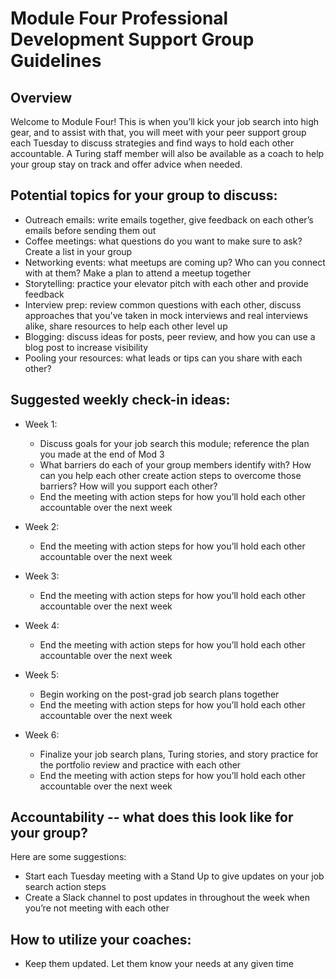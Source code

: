 # Module Four Professional Development Support Group Guidelines

## Overview
Welcome to Module Four! This is when you’ll kick your job search into high gear, and to assist with that, you will meet with your peer support group each Tuesday to discuss strategies and find ways to hold each other accountable. A Turing staff member will also be available as a coach to help your group stay on track and offer advice when needed. 

## Potential topics for your group to discuss:
* Outreach emails: write emails together, give feedback on each other’s emails before sending them out
* Coffee meetings: what questions do you want to make sure to ask? Create a list in your group
* Networking events: what meetups are coming up? Who can you connect with at them? Make a plan to attend a meetup together
* Storytelling: practice your elevator pitch with each other and provide feedback 
* Interview prep: review common questions with each other, discuss approaches that you've taken in mock interviews and real interviews alike, share resources to help each other level up
* Blogging: discuss ideas for posts, peer review, and how you can use a blog post to increase visibility
* Pooling your resources: what leads or tips can you share with each other?

## Suggested weekly check-in ideas:
* Week 1: 
    * Discuss goals for your job search this module; reference the plan you made at the end of Mod 3
    * What barriers do each of your group members identify with? How can you help each other create action steps to overcome those barriers? How will you support each other? 
    * End the meeting with action steps for how you’ll hold each other accountable over the next week

* Week 2:
  * End the meeting with action steps for how you’ll hold each other accountable over the next week

* Week 3:
  * End the meeting with action steps for how you’ll hold each other accountable over the next week

* Week 4: 
  * End the meeting with action steps for how you’ll hold each other accountable over the next week

* Week 5:
  * Begin working on the post-grad job search plans together
  * End the meeting with action steps for how you’ll hold each other accountable over the next week

* Week 6:
  * Finalize your job search plans, Turing stories, and story practice for the portfolio review and practice with each other
  * End the meeting with action steps for how you’ll hold each other accountable over the next week

## Accountability -- what does this look like for your group? 
Here are some suggestions:
* Start each Tuesday meeting with a Stand Up to give updates on your job search action steps
* Create a Slack channel to post updates in throughout the week when you’re not meeting with each other

## How to utilize your coaches:
* Keep them updated. Let them know your needs at any given time

